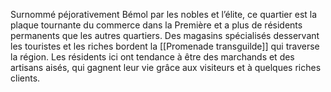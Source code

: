 Surnommé péjorativement Bémol par les nobles et l’élite, ce quartier est la plaque tournante du commerce dans la Première et a plus de résidents permanents que les autres quartiers. Des magasins spécialisés desservant les touristes et les riches bordent la [[Promenade transguilde]] qui traverse la région. Les résidents ici ont tendance à être des marchands et des artisans aisés, qui gagnent leur vie grâce aux visiteurs et à quelques riches clients. 